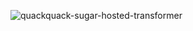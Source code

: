![quackquack-sugar-hosted-transformer](https://img.shields.io/maven-central/v/team.duckie.quackquack.sugar/sugar-hosted-transformer?style=flat-square)

